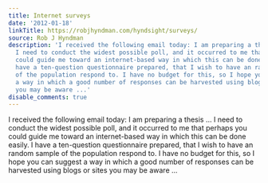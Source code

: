 ```yaml
---
title: Internet surveys
date: '2012-01-18'
linkTitle: https://robjhyndman.com/hyndsight/surveys/
source: Rob J Hyndman
description: 'I received the following email today: I am preparing a thesis &hellip;
  I need to conduct the widest possible poll, and it occurred to me that perhaps you
  could guide me toward an internet-based way in which this can be done easily. I
  have a ten-question questionnaire prepared, that I wish to have an random sample
  of the population respond to. I have no budget for this, so I hope you can suggest
  a way in which a good number of responses can be harvested using blogs or sites
  you may be aware ...'
disable_comments: true
---
```

I received the following email today: I am preparing a thesis &hellip; I need to conduct the widest possible poll, and it occurred to me that perhaps you could guide me toward an internet-based way in which this can be done easily. I have a ten-question questionnaire prepared, that I wish to have an random sample of the population respond to. I have no budget for this, so I hope you can suggest a way in which a good number of responses can be harvested using blogs or sites you may be aware ...